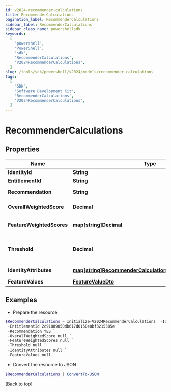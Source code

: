 ```yaml
---
id: v2024-recommender-calculations
title: RecommenderCalculations
pagination_label: RecommenderCalculations
sidebar_label: RecommenderCalculations
sidebar_class_name: powershellsdk
keywords:
  [
    'powershell',
    'PowerShell',
    'sdk',
    'RecommenderCalculations',
    'V2024RecommenderCalculations',
  ]
slug: /tools/sdk/powershell/v2024/models/recommender-calculations
tags:
  [
    'SDK',
    'Software Development Kit',
    'RecommenderCalculations',
    'V2024RecommenderCalculations',
  ]
---
```


# RecommenderCalculations

## Properties

| Name | Type | Description | Notes |
| --- | --- | --- | --- |
| **IdentityId** | **String** | The ID of the identity | [optional] |
| **EntitlementId** | **String** | The entitlement ID | [optional] |
| **Recommendation** | **String** | The actual recommendation | [optional] |
| **OverallWeightedScore** | **Decimal** | The overall weighted score | [optional] |
| **FeatureWeightedScores** | **map[string]Decimal** | The weighted score of each individual feature | [optional] |
| **Threshold** | **Decimal** | The configured value against which the overallWeightedScore is compared | [optional] |
| **IdentityAttributes** | [**map[string]RecommenderCalculationsIdentityAttributesValue**](recommender-calculations-identity-attributes-value) | The values for your configured features | [optional] |
| **FeatureValues** | [**FeatureValueDto**](feature-value-dto) |  | [optional] |

## Examples

- Prepare the resource

```powershell
$RecommenderCalculations = Initialize-V2024RecommenderCalculations  -IdentityId 2c91808457d8f3ab0157e3e62cb4213c `
 -EntitlementId 2c91809050db617d0150e0bf3215385e `
 -Recommendation YES `
 -OverallWeightedScore null `
 -FeatureWeightedScores null `
 -Threshold null `
 -IdentityAttributes null `
 -FeatureValues null
```

- Convert the resource to JSON

```powershell
$RecommenderCalculations | ConvertTo-JSON
```

[[Back to top]](#)
